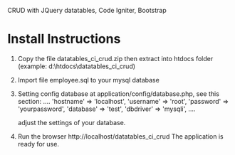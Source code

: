 CRUD with JQuery datatables, Code Igniter, Bootstrap 

Install Instructions
===========================================

1. Copy the file datatables_ci_crud.zip then extract into htdocs folder (example: d:\htdocs\datatables_ci_crud)

2. Import file employee.sql to your mysql database

3. Setting config database at application/config/database.php, see this section:
....
'hostname' => 'localhost',
	'username' => 'root',
	'password' => 'yourpassword',
	'database' => 'test',
	'dbdriver' => 'mysqli',
....

    adjust the settings of your database.

4. Run the browser http://localhost/datatables_ci_crud
    The application is ready for use.



